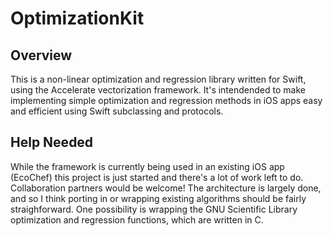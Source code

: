 # OptimizationKit

## Overview
This is a non-linear optimization and regression library written for Swift, using the Accelerate vectorization framework. It's intendended to make implementing simple optimization and regression methods in iOS apps easy and efficient using Swift subclassing and protocols.

## Help Needed
While the framework is currently being used in an existing iOS app (EcoChef) this project is just started and there's a lot of work left to do. Collaboration partners would be welcome! The architecture is largely done, and so I think porting in or wrapping existing algorithms should be fairly straighforward. One possibility is wrapping the GNU Scientific Library optimization and regression functions, which are written in C.

